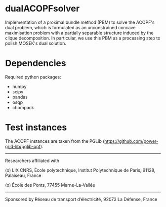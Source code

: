 # dualACOPFsolver
Implementation of a proximal bundle method (PBM) to solve the ACOPF's dual problem, which is formulated as an unconstrained concave maximisation
problem with a partially separable structure induced by the clique decomposition.
In particular, we use this PBM as a processing step to polish MOSEK's dual solution.

# Dependencies

Required python packages:
- numpy
- scipy
- pandas
- osqp
- chompack 

# Test instances

The ACOPF instances are taken from the PGLib (https://github.com/power-grid-lib/pglib-opf).

---------------------------------------------------------------------------------------
Researchers affiliated with

(o) LIX CNRS, École polytechnique, Institut Polytechnique de Paris, 91128, Palaiseau, France 

(o) École des Ponts, 77455 Marne-La-Vallée

---------------------------------------------------------------------------------------

Sponsored by Réseau de transport d’électricité, 92073 La Défense, France




